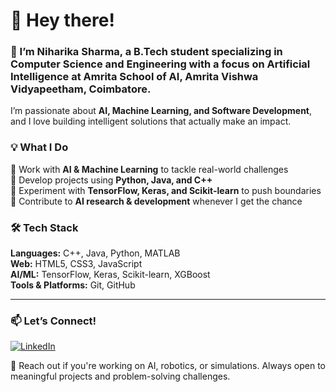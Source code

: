 # 👋 Hey there!  

### 🚀 I’m Niharika Sharma, a B.Tech student specializing in Computer Science and Engineering with a focus on **Artificial Intelligence** at **Amrita School of AI, Amrita Vishwa Vidyapeetham, Coimbatore**.  
I’m passionate about **AI, Machine Learning, and Software Development**, and I love building intelligent solutions that actually make an impact.  

### 💡 What I Do  
🔹 Work with **AI & Machine Learning** to tackle real-world challenges  
🔹 Develop projects using **Python, Java, and C++**  
🔹 Experiment with **TensorFlow, Keras, and Scikit-learn** to push boundaries  
🔹 Contribute to **AI research & development** whenever I get the chance  

### 🛠 Tech Stack  
**Languages:** C++, Java, Python, MATLAB  
**Web:** HTML5, CSS3, JavaScript  
**AI/ML:** TensorFlow, Keras, Scikit-learn, XGBoost  
**Tools & Platforms:** Git, GitHub  

---

### **📫 Let’s Connect!**  
[![LinkedIn](https://img.shields.io/badge/LinkedIn-Profile-blue?logo=linkedin)](https://www.linkedin.com/in/niharika-sharma-437951278)  

📧 Reach out if you're working on AI, robotics, or simulations. Always open to meaningful projects and problem-solving challenges.
